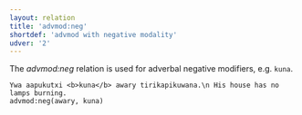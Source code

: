 ```yaml
---
layout: relation
title: 'advmod:neg'
shortdef: 'advmod with negative modality'
udver: '2'
---
```


The _advmod:neg_ relation is used for adverbal negative modifiers, e.g. `kuna`.

~~~ sdparse
Ywa aapukutxi <b>kuna</b> awary tirikapikuwana.\n His house has no lamps burning.
advmod:neg(awary, kuna)


~~~

<!-- Interlanguage links updated Út 9. května 2023, 20:03:58 CEST -->
